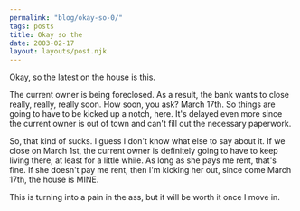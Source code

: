 ```yaml
---
permalink: "blog/okay-so-0/"
tags: posts
title: Okay so the
date: 2003-02-17
layout: layouts/post.njk
---
```


Okay, so the latest on the house is this.

The current owner is being foreclosed. As a result, the bank wants to close really, really, really soon. How soon, you ask? March 17th. So things are going to have to be kicked up a notch, here. It's delayed even more since the current owner is out of town and can't fill out the necessary paperwork. 

So, that kind of sucks. I guess I don't know what else to say about it. If we close on March 1st, the current owner is definitely going to have to keep living there, at least for a little while. As long as she pays me rent, that's fine. If she doesn't pay me rent, then I'm kicking her out, since come March 17th, the house is MINE. 

This is turning into a pain in the ass, but it will be worth it once I move in.